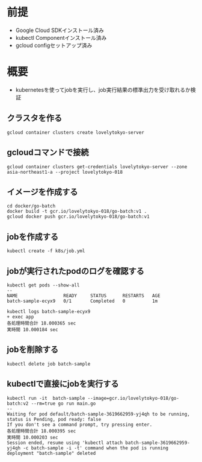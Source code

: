 # 前提
- Google Cloud SDKインストール済み
- kubectl Componentインストール済み
- gcloud configセットアップ済み

# 概要
- kubernetesを使ってjobを実行し、job実行結果の標準出力を受け取れるか検証

## クラスタを作る
```
gcloud container clusters create lovelytokyo-server
```

## gcloudコマンドで接続
```
gcloud container clusters get-credentials lovelytokyo-server --zone asia-northeast1-a --project lovelytokyo-018
```

## イメージを作成する
```
cd docker/go-batch
docker build -t gcr.io/lovelytokyo-018/go-batch:v1 .
gcloud docker push gcr.io/lovelytokyo-018/go-batch:v1
```

## jobを作成する
```
kubectl create -f k8s/job.yml
```

## jobが実行されたpodのログを確認する
```
kubectl get pods --show-all
--
NAME                 READY     STATUS      RESTARTS   AGE
batch-sample-ecyx9   0/1       Completed   0          1m
```

```
kubectl logs batch-sample-ecyx9
+ exec app
各処理時間合計 18.000365 sec
実時間 10.000184 sec
```

## jobを削除する
```
kubectl delete job batch-sample
```

## kubectlで直接にjobを実行する
```
kubectl run -it  batch-sample --image=gcr.io/lovelytokyo-018/go-batch:v2 --rm=true go run main.go
--
Waiting for pod default/batch-sample-3619662959-yj4qh to be running, status is Pending, pod ready: false
If you don't see a command prompt, try pressing enter.
各処理時間合計 18.000395 sec
実時間 10.000203 sec
Session ended, resume using 'kubectl attach batch-sample-3619662959-yj4qh -c batch-sample -i -t' command when the pod is running
deployment "batch-sample" deleted
```


